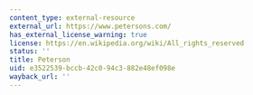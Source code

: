 ```yaml
---
content_type: external-resource
external_url: https://www.petersons.com/
has_external_license_warning: true
license: https://en.wikipedia.org/wiki/All_rights_reserved
status: ''
title: Peterson
uid: e3522539-bccb-42c0-94c3-882e48ef098e
wayback_url: ''
---
```

